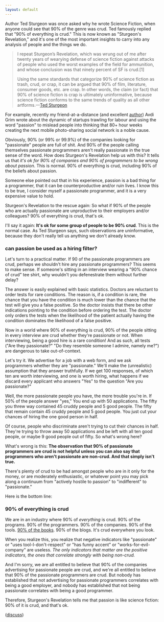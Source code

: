 ```yaml
---
layout: default
---
```


Author Ted Sturgeon was once asked why he wrote Science Fiction, when anyone could see that 90% of the genre was crud. Ted famously replied that "90% of everything is crud." This is now known as "Sturgeon's Revelation," and it's one of the most important insights to carry into any analysis of people and the things we do.

> I repeat Sturgeon’s Revelation, which was wrung out of me after twenty years of wearying defense of science fiction against attacks of people who used the worst examples of the field for ammunition, and whose conclusion was that ninety percent of SF is crud.[1]
>
> Using the same standards that categorize 90% of science fiction as trash, crud, or crap, it can be argued that 90% of film, literature, consumer goods, etc. are crap. In other words, the claim (or fact) that 90% of science fiction is crap is ultimately uninformative, because science fiction conforms to the same trends of quality as all other artforms.—[Ted Sturgeon](https://en.wikipedia.org/wiki/Sturgeon's_Law)

For example, recently my friend-at-a-distance (and excellent [author](https://shiprise.dpdcart.com)) Avdi Grim wrote about the dynamic of startups trawling for labour and using the word "passion" to mislead people into thinking that 80+ hour weeks creating the next mobile photo-sharing social network is a noble cause.

Obviously, 90% (or 99% or 99.9%) of the companies looking for "passionate" people are full of shit. And 90% of the people calling themselves passionate programmers aren't really passionate in the true sense of the word. How does Sturgeon's Revelation help us with this? It tells us that *it's ok for 90% of companies and 90% of programmers to be wrong about passion*. This is normal. 90% of everything is crud, including 90% of the beliefs about passion.

Someone else pointed out that in his experience, passion is a bad thing for a programmer, that it can be counterproductive and/or ruin lives. I know this to be true, I consider myself a passionate programmer, and it is a very expensive value to hold.

Sturgeon's Revelation to the rescue again: So what if 90% of the people who are actually passionate are unproductive to their employers and/or colleagues? 90% of everything is crud, that's ok.

I'll say it again: **It's ok for some group of people to be 90% crud**. This is the normal case. As Ted Sturgeon says, such observations are uninformative, because they don't really tell us anything we don't already know.

### can passion be used as a hiring filter?

Let's turn to a practical matter. If 90 of the passionate programmers are crud, perhaps we shouldn't hire any passionate programmers? This seems to make sense. If someone's sitting in an interview wearing a "90% chance of crud" tee shirt, why wouldn't you defenestrate them without further delay?

The answer is easily explained with basic statistics. Doctors are reluctant to order tests for rare conditions. The reason is, if a condition is rare, the chance that you have the condition is much lower than the chance that the test will give you a false positive. So the doctor insists that there be other indications pointing to the condition before ordering the test. The doctor only orders the tests when the likelihood of the patient actually having the condition dominates the likelihood of a false positive.

Now in a world where 90% of everything is crud, 90% of the people sitting in every interview are crud whether they're passionate or not. When interviewing, being a good hire is a rare condition! And as such, all tests ("Are they passionate?" "Do they resemble someone I admire, namely me?") are dangerous to take out-of-context.

Let's try it. We advertise for a job with a web form, and we ask programmers whether they are "passionate." We'll make the (unrealistic) assumption that they answer truthfully. If we get 100 responses, of which ten are worth interviewing, and one is worth hiring, what happens if we discard every applicant who answers "Yes" to the question "Are you passionate?"

Well, the more passionate people you have, the more trouble you're in. If 50% of the people answer "yes," You end up with 50 applications. The fifty you threw way contained 45 cruddy people and 5 good people. The fifty that remain contain 45 cruddy people and 5 good people. You just cut your chances of hiring the one good person in half.

Of course, people who discriminate aren't trying to cut their chances in half. They're trying to throw away 50 applications and be left with all ten good people, or maybe 9 good people out of fifty. So what's wrong here?

What's wrong is this: **The observation that 90% of passionate programmers are crud is not helpful unless you can also say that programmers who aren't passionate are non-crud. And that simply isn't true.**

There's plenty of crud to be had amongst people who are in it only for the money, or are moderately enthusiastic, or whatever point you may pick along a continuum from "actively hostile to passion" to "indifferent" to "passionate."

Here is the bottom line:

### 90% of everything is crud

We are in an industry where 90% of *everything* is crud. 90% of the programs. 90% of the programmers. 90% of the companies. 90% of the tools. [90% of the books](https://leanpub.com/u/raganwald). 90% of the blogs. It's crud everywhere you look.

When you realize this, you realize that negative indicators like "passionate" or "uses tool-I-don't-respect" or "has funny accent" or "works-for-evil-company" are useless. *The only indicators that matter are the positive indicators, the ones that correlate strongly with being non-crud.*

And I'm sorry, we are all entitled to believe that 90% of the companies advertising for passionate people are crud, and we're all entitled to believe that 90% of the passionate programmers are crud. But nobody has established that not advertising for passionate programmers correlates with being a good employer, and nobody has established that not being passionate correlates with being a good programmer.

Therefore, Sturgeon's Revelation tells me that passion is like science fiction: 90% of it is crud, and that's ok.

([discuss](https://news.ycombinator.com/item?id=7171459))